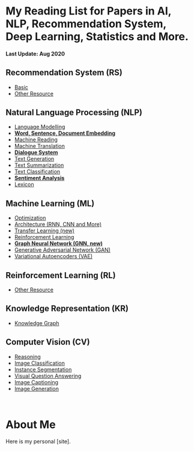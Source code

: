 # My Reading List for Papers in AI, NLP, Recommendation System, Deep Learning, Statistics and More.

#### Last Update: Aug 2020

## Recommendation System (RS)
 - [Basic](./RS/RS_basic.md)
 - [Other Resource](./RS/RS_other.md)
 

## Natural Language Processing (NLP)

 - [Language Modelling](./NLP/NLP_modelling.md)
 - [**Word, Sentence, Document Embedding** ](./NLP/NLP_embedding.md)
 - [Machine Reading](./NLP/NLP_reading.md)
 - [Machine Translation](./NLP/NLP_translation.md)
 - [**Dialogue System**](./NLP/NLP_dialogue.md)
 - [Text Generation](./NLP/NLP_generation.md)
 - [Text Summarization](./NLP/NLP_summarization.md)
 - [Text Classification](./NLP/NLP_classification.md)
 - [**Sentiment Analysis**](./NLP/NLP_sentiment.md)
 - [Lexicon](./NLP/NLP_lexicon.md)


## Machine Learning (ML)

 - [Optimization](./ML/ML_optimization.md)
 - [Architecture (RNN, CNN and More)](./ML/ML_architecture.md)
 - [Transfer Learning (new)](./ML/ML_transfer.md)
 - [Reinforcement Learning](./ML/ML_reinforcement.md)
 - [**Graph Neural Network (GNN, new)**](./ML/ML_GNN.md)
 - [Generative Adversarial Network (GAN)](./ML/ML_GAN.md)
 - [Variational Autoencoders (VAE)](./ML/ML_VAE.md)


## Reinforcement Learning (RL)

 - [Other Resource](./RL/RL_other.md)
 
 
## Knowledge Representation (KR)

 - [Knowledge Graph](./KR/KR_graph.md)


## Computer Vision (CV)
 - [Reasoning](./KR/KR_reasoning.md)
 - [Image Classification](./CV/CV_classification.md)
 - [Instance Segmentation](./CV/CV_segmentation.md)
 - [Visual Question Answering](./CV/CV_visual_QA.md)
 - [Image Captioning](./CV/CV_captioning.md)
 - [Image Generation](./CV/CV_generation.md)


<!---
## Affective Computing (AC)

 - [Basic Theory](./AC/AC_theory.md)
 - [AC with Text](./AC/AC_text.md)
 - [AC with Image](./AC/AC_image.md)
 - [**AC with Physiological Signals (EEG, EMG and More)**](./AC/AC_physiological.md)
 - [AC with Multi-modal Data](./AC/AC_multimodal.md)
--->

<br/>

# About Me


Here is my personal [site].


<!--stackedit_data:
eyJoaXN0b3J5IjpbLTMzODE2MzM2MywtMTEzMTM1NTQ3NCwtMT
ExMjE2MjIwMywxMzkyODg0NDg1LDk4MTA0ODA5Nyw0MTEzMzM2
OSwtMTgxMDAyNzYyOSwtNTg0Njk3OTk1LC0xMTAzNzg3ODU5LD
E5MTAxODk0MTcsLTQzOTMwMjYxNSwtOTkxODE0ODcwLC05ODgx
MDUxMjIsLTM4Mzg2NDQzNSwtODY5MTIzMjgxLC0xNzQ4NzMxOD
M3LC0xMDE2ODgyNDI5LDE5Mjc0MjI2ODIsNTIyMDU4MzIwLC0x
MTQ1MDA4NzQ0XX0=
-->